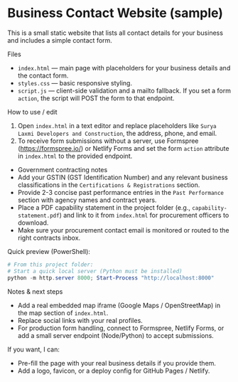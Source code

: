 # Business Contact Website (sample)

This is a small static website that lists all contact details for your business and includes a simple contact form.

Files
- `index.html` — main page with placeholders for your business details and the contact form.
- `styles.css` — basic responsive styling.
- `script.js` — client-side validation and a mailto fallback. If you set a form `action`, the script will POST the form to that endpoint.

How to use / edit
1. Open `index.html` in a text editor and replace placeholders like `Surya Laxmi Developers and Construction`, the address, phone, and email.
2. To receive form submissions without a server, use Formspree (https://formspree.io/) or Netlify Forms and set the form `action` attribute in `index.html` to the provided endpoint.

- Government contracting notes
- Add your GSTIN (GST Identification Number) and any relevant business classifications in the `Certifications & Registrations` section.
- Provide 2-3 concise past performance entries in the `Past Performance` section with agency names and contract years.
- Place a PDF capability statement in the project folder (e.g., `capability-statement.pdf`) and link to it from `index.html` for procurement officers to download.
- Make sure your procurement contact email is monitored or routed to the right contracts inbox.

Quick preview (PowerShell):

```powershell
# From this project folder:
# Start a quick local server (Python must be installed)
python -m http.server 8000; Start-Process "http://localhost:8000"
```

Notes & next steps
- Add a real embedded map iframe (Google Maps / OpenStreetMap) in the map section of `index.html`.
- Replace social links with your real profiles.
- For production form handling, connect to Formspree, Netlify Forms, or add a small server endpoint (Node/Python) to accept submissions.

If you want, I can:
- Pre-fill the page with your real business details if you provide them.
- Add a logo, favicon, or a deploy config for GitHub Pages / Netlify.
